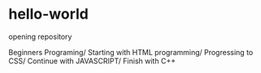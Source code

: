 # hello-world
opening repository

Beginners Programing/
Starting with HTML programming/ 
Progressing to CSS/
Continue with JAVASCRIPT/
Finish with C++
